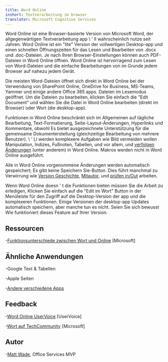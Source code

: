 ```yaml
---
title: Word Online
inshort: Textverarbeitung im browser
translator: Microsoft Cognitive Services
---
```



Word Online ist eine Browser-basierte Version von Microsoft Word, der allgegenwärtigen
Textverarbeitung app \ ' ll wahrscheinlich nutze seit Jahren. Word Online ist
ein \"lite\" Version der vollwertigen Desktop-app und einen schnellen
Öffnungszeiten für das Lesen und Bearbeiten von .docx und .doc-Dateien. Je nach
Ihren Browser-Einstellungen können auch PDF-Dateien in Word Online öffnen. Word
Online ist hervorragend zum Lesen von Word-Dateien und die einfache Bearbeitungen von
im Grunde jedem Browser auf nahezu jedem Gerät.

Die meisten Word-Dateien öffnet sich direkt in Word Online bei der Verwendung von SharePoint
Online, OneDrive for Business, MS-Teams, Yammer und einige andere Office
365 apps. Dateien im Lesemodus geöffnet. Um die Dateien zu bearbeiten, klicken Sie einfach
die \"Edit Document\" und wählen Sie die Datei in Word Online bearbeiten
(direkt im Browser) oder Wort (die desktop-app).

Funktionen in Word Online beschränkt sich im Allgemeinen auf tägliche Bearbeitung,
Text-Formatierung, Seite-Layout-Änderungen, Hyperlinks und Kommentare, obwohl
Es bietet ausgezeichnete Unterstützung für die gemeinsame Dokumenterstellung (gleichzeitige Bearbeitung von
mehrere Benutzer). \ ' Ll werden komplexere Aufgaben wie Bild vermeiden wollen
Manipulation, Indizes, Fußnoten, Tabellen, und vor allem, und [verfolgen
Änderungen](http://icansharepoint.com/version-history-isnt-track-changes/)
(unter anderem) in Word Online. Makros werden nicht in Word Online ausgeführt.

Alle in Word Online vorgenommene Änderungen werden automatisch gespeichert; Es gibt keine
Speichern Sie-Button. Dies führt manchmal zu Verwirrung wie [Version
Geschichte](http://icsh.pt/VersionHistory),
[Mitautor](http://icsh.pt/CoAuthoring), und [prüfen
in/Out](http://icsh.pt/SPCheckOut) arbeiten.

Wenn Word Online doesn ' t die Funktionen bieten müssen Sie die Arbeit zu erledigen,
Klicken Sie einfach auf die \"Edit im Wort" Button in der Menüleiste für den Zugriff auf die
Desktop-Version der app und die komplexeren Funktionen. Einige Versionen
der desktop-app Updates automatisch speichern, aber manche tun es nicht. Seien Sie sich bewusst
Wie funktioniert dieses Feature auf Ihrer Version.

Ressourcen
---------

-[Funktionsunterschiede zwischen Wort und
    Online](https://support.office.com/en-us/article/Differences-between-using-a-document-in-the-browser-and-in-Word-3e863ce3-e82c-4211-8f97-5b33c36c55f8)
    \[Microsoft\]

Ähnliche Anwendungen
--------------------

-Google Text & Tabellen

-Apple Seiten

-[Andere verschiedene
    Apps](https://en.wikipedia.org/wiki/List_of_word_processors#Online)

Feedback
---------

-[Word Online UserVoice](https://word.uservoice.com/forums/271331-word-online)
    \[UserVoice\]

-[Wort auf TechCommunity](https://techcommunity.microsoft.com/t5/Word/ct-p/Word)
    \[Microsoft\]

Autor
---------

-[Matt Wade](https://www.linkedin.com/in/thatmattwade/), Office Services MVP



